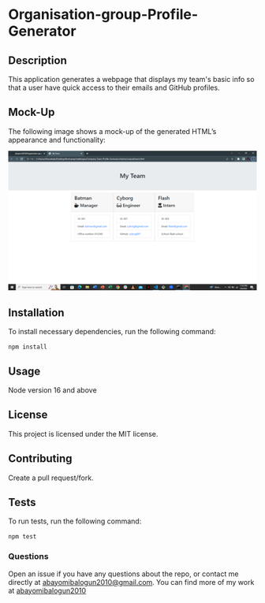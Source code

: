 # Organisation-group-Profile-Generator

## Description
This application generates a webpage that displays my team's basic info so that a user have quick access to their emails and GitHub profiles.



## Mock-Up

The following image shows a mock-up of the generated HTML’s appearance and functionality:

![HTML webpage titled “My Team” features boxes listing employee names, titles, and other key info.](./image/webpage-screenshot.png)


## Installation

  To install necessary dependencies, run the following command:
  ```
  npm install
  ```

  
  
  ## Usage
  Node version 16 and above

  
  
  ## License
  This project is licensed under the MIT license.

  
  
  ## Contributing

  Create a pull request/fork.

  
  
  ## Tests

  To run tests, run the following command:

  ```
  npm test
  ```

  
  
  ### Questions
  Open an issue if you have any questions about the repo, or contact me directly at abayomibalogun2010@gmail.com. You can find more of my work at [abayomibalogun2010](https://github.com/abayomibalogun2010) 